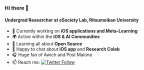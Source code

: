 ### Hi there 👋

#### Undergrad Researcher at eSociety Lab, Ritsumeikan University

- 🏢 Currently working on **iOS applications and Meta-Learning**
- 🌍 Active within the **iOS & AI Communities**
- 🌱 Learning all about **Open Source**
- 💬 Happy to chat about **iOS app** and **Research Colab**
- 🎧 Huge fan of Awich and Post Malone
- 📫 Reach me: [![Twitter Follow](https://img.shields.io/twitter/follow/arataeb?label=Follow&style=social)](https://twitter.com/arataeb)

